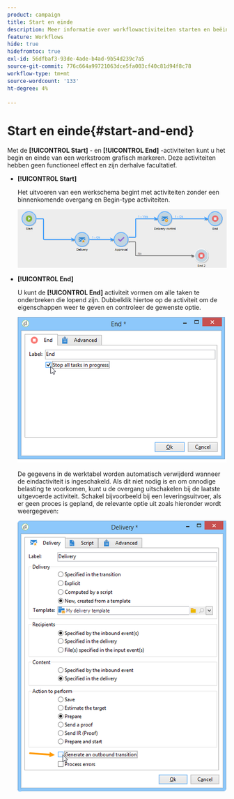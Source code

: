 ```yaml
---
product: campaign
title: Start en einde
description: Meer informatie over workflowactiviteiten starten en beëindigen
feature: Workflows
hide: true
hidefromtoc: true
exl-id: 56dfbaf3-93de-4ade-b4ad-9b54d239c7a5
source-git-commit: 776c664a99721063dce5fa003cf40c81d94f8c78
workflow-type: tm+mt
source-wordcount: '133'
ht-degree: 4%

---
```


# Start en einde{#start-and-end}



Met de **[!UICONTROL Start]** - en **[!UICONTROL End]** -activiteiten kunt u het begin en einde van een werkstroom grafisch markeren. Deze activiteiten hebben geen functioneel effect en zijn derhalve facultatief.

* **[!UICONTROL Start]**

  Het uitvoeren van een werkschema begint met activiteiten zonder een binnenkomende overgang en Begin-type activiteiten.

  ![](assets/s_user_segmentation_start_stop.png)

* **[!UICONTROL End]**

  U kunt de **[!UICONTROL End]** activiteit vormen om alle taken te onderbreken die lopend zijn. Dubbelklik hiertoe op de activiteit om de eigenschappen weer te geven en controleer de gewenste optie.

  ![](assets/s_user_segmentation_end.png)

  De gegevens in de werktabel worden automatisch verwijderd wanneer de eindactiviteit is ingeschakeld. Als dit niet nodig is en om onnodige belasting te voorkomen, kunt u de overgang uitschakelen bij de laatste uitgevoerde activiteit. Schakel bijvoorbeeld bij een leveringsuitvoer, als er geen proces is gepland, de relevante optie uit zoals hieronder wordt weergegeven:

  ![](assets/s_advuser_delivery_option_no_output.png)
